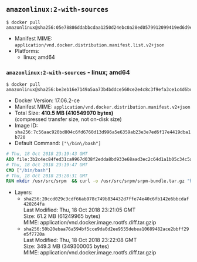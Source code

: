 ## `amazonlinux:2-with-sources`

```console
$ docker pull amazonlinux@sha256:05e78886ddabbcdaa1250d24ebc0a28ed0579912099419ed6d9e285d683b490c
```

-	Manifest MIME: `application/vnd.docker.distribution.manifest.list.v2+json`
-	Platforms:
	-	linux; amd64

### `amazonlinux:2-with-sources` - linux; amd64

```console
$ docker pull amazonlinux@sha256:be3eb16e7149a5aa73b4bddce560ce2e4c8c3f9efa3ce1c4d6bd5e8bfbaf67ac
```

-	Docker Version: 17.06.2-ce
-	Manifest MIME: `application/vnd.docker.distribution.manifest.v2+json`
-	Total Size: **410.5 MB (410549970 bytes)**  
	(compressed transfer size, not on-disk size)
-	Image ID: `sha256:7c56aac920bd804c6fd6760d13d996a5e6359ab23e3e7ed6f17e4419dba1b720`
-	Default Command: `["\/bin\/bash"]`

```dockerfile
# Thu, 18 Oct 2018 23:19:43 GMT
ADD file:3b2c4ec84fed31ca9967d038f2edda8bd933e68aad3ec2c64d1a1b05c34c5ab7 in / 
# Thu, 18 Oct 2018 23:19:47 GMT
CMD ["/bin/bash"]
# Thu, 18 Oct 2018 23:20:31 GMT
RUN mkdir /usr/src/srpm  && curl -o /usr/src/srpm/srpm-bundle.tar.gz "https://amazon-linux-docker-sources.s3-accelerate.amazonaws.com/amzn2/srpm-bundle.tar.gz?versionId=_uFmafMKERILPq3MZ7xKNOyUR6wN_m9d"  && echo "8adebd309defad308f0d3216a73fdf90171657df951abc07630e6f4083d6d718 /usr/src/srpm/srpm-bundle.tar.gz" | sha256sum -c -
```

-	Layers:
	-	`sha256:20ccd029c3cdf66ab978c749b834432d7ffe74e40c6fb142e6bbcdaf420264fa`  
		Last Modified: Thu, 18 Oct 2018 23:21:05 GMT  
		Size: 61.2 MB (61249965 bytes)  
		MIME: application/vnd.docker.image.rootfs.diff.tar.gzip
	-	`sha256:50b20ebaa76a594bf5cce9da0d2ee9555debea10689482ace2bbff29e5f7720a`  
		Last Modified: Thu, 18 Oct 2018 23:22:08 GMT  
		Size: 349.3 MB (349300005 bytes)  
		MIME: application/vnd.docker.image.rootfs.diff.tar.gzip
